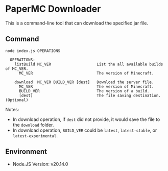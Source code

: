 # PaperMC Downloader

This is a command-line tool that can download the specified jar file.

## Command

```
node index.js OPERATIONS

  OPERATIONS:
    listBuild MC_VER                    List the all available builds of MC_VER.
      MC_VER                            The version of Minecraft.

    download  MC_VER BUILD_VER [dest]   Download the server file.
      MC_VER                            The version of Minecraft.
      BUILD_VER                         The version of a build.
      [dest]                            The file saving destination. (Optional)
```

Notes:
- In download operation, if `dest` did not provide, it would save the file to the `download` folder.
- In download operation, `BUILD_VER` could be `latest`, `latest-stable`, or `latest-experimental`.

## Environment

- Node.JS Version: v20.14.0
